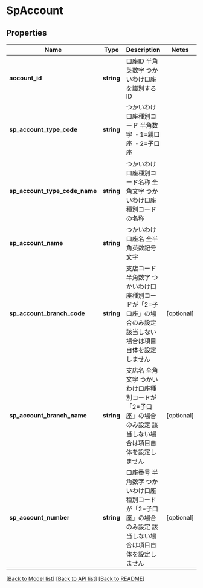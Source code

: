 # SpAccount

## Properties
Name | Type | Description | Notes
------------ | ------------- | ------------- | -------------
**account_id** | **string** | 口座ID 半角英数字 つかいわけ口座を識別するID | 
**sp_account_type_code** | **string** | つかいわけ口座種別コード 半角数字 ・1&#x3D;親口座 ・2&#x3D;子口座 | 
**sp_account_type_code_name** | **string** | つかいわけ口座種別コード名称 全角文字 つかいわけ口座種別コードの名称 | 
**sp_account_name** | **string** | つかいわけ口座名 全半角英数記号文字 | 
**sp_account_branch_code** | **string** | 支店コード 半角数字 つかいわけ口座種別コードが「2&#x3D;子口座」の場合のみ設定 該当しない場合は項目自体を設定しません | [optional] 
**sp_account_branch_name** | **string** | 支店名 全角文字 つかいわけ口座種別コードが「2&#x3D;子口座」の場合のみ設定 該当しない場合は項目自体を設定しません | [optional] 
**sp_account_number** | **string** | 口座番号 半角数字 つかいわけ口座種別コードが「2&#x3D;子口座」の場合のみ設定 該当しない場合は項目自体を設定しません | [optional] 

[[Back to Model list]](../README.md#documentation-for-models) [[Back to API list]](../README.md#documentation-for-api-endpoints) [[Back to README]](../README.md)


